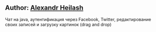 ## Author: [Alexandr Heilash](https://www.linkedin.com/in/alexandr-heilash-6b0055173/)

Чат на java, аутентификация через Facebook, Twitter, редактирование своих записей и загрузку картинок (drag and drop)
